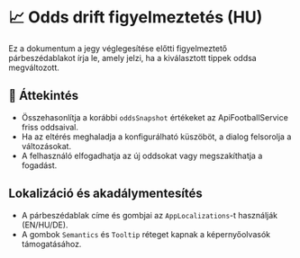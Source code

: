 # 📈 Odds drift figyelmeztetés (HU)

Ez a dokumentum a jegy véglegesítése előtti figyelmeztető párbeszédablakot írja le, amely jelzi, ha a kiválasztott tippek oddsa megváltozott.

## 📝 Áttekintés

- Összehasonlítja a korábbi `oddsSnapshot` értékeket az ApiFootballService friss oddsaival.
- Ha az eltérés meghaladja a konfigurálható küszöböt, a dialog felsorolja a változásokat.
- A felhasználó elfogadhatja az új oddsokat vagy megszakíthatja a fogadást.

## Lokalizáció és akadálymentesítés

- A párbeszédablak címe és gombjai az `AppLocalizations`-t használják (EN/HU/DE).
- A gombok `Semantics` és `Tooltip` réteget kapnak a képernyőolvasók támogatásához.
